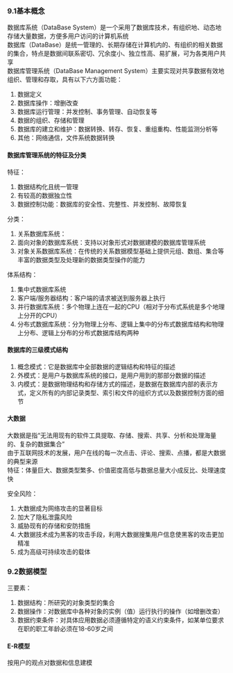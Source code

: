 ### 9.1基本概念
数据库系统（DataBase System）是一个采用了数据库技术，有组织地、动态地存储大量数据，方便多用户访问的计算机系统  
数据库（DataBase）是统一管理的、长期存储在计算机内的、有组织的相关数据的集合，特点是数据间联系密切、冗余度小、独立性高、易扩展，可为各类用户共享  
数据库管理系统（DataBase Management System）主要实现对共享数据有效地组织、管理和存取，具有以下六方面功能：  

1. 数据定义
2. 数据库操作：增删改查
3. 数据库运行管理：并发控制、事务管理、自动恢复等
4. 数据的组织、存储和管理
5. 数据库的建立和维护：数据转换、转存、恢复、重组重构、性能监测分析等
6. 其他：网络通信，文件系统数据转换

#### 数据库管理系统的特征及分类
特征：

1. 数据结构化且统一管理
2. 有较高的数据独立性
3. 数据控制功能：数据库的安全性、完整性、并发控制、故障恢复

分类：

1. 关系数据库系统：
2. 面向对象的数据库系统：支持以对象形式对数据建模的数据库管理系统
3. 对象关系数据库系统：在传统的关系数据模型基础上提供元组、数组、集合等丰富的数据类型及处理新的数据类型操作的能力  

体系结构：

1. 集中式数据库系统
2. 客户端/服务器结构：客户端的请求被送到服务器上执行
3. 并行数据库系统：多个物理上连在一起的CPU（相对于分布式系统是多个地理上分开的CPU）
4. 分布式数据库系统：分为物理上分布、逻辑上集中的分布式数据库结构和物理上分布、逻辑上分布的分布式数据库结构两种  

#### 数据库的三级模式结构

1. 概念模式：它是数据库中全部数据的逻辑结构和特征的描述
2. 外模式：是用户与数据库系统的接口，是用户用到的那部分数据的描述
3. 内模式：是数据物理结构和存储方式的描述，是数据在数据库内部的表示方式，定义所有的内部记录类型、索引和文件的组织方式以及数据控制方面的细节  

#### 大数据
大数据是指“无法用现有的软件工具提取、存储、搜索、共享、分析和处理海量的、复杂的数据集合”  
由于互联网技术的发展，用户在线的每一次点击、评论、搜索、点播，都是大数据的典型来源  
特征：体量巨大、数据类型繁多、价值密度高低与数据总量大小成反比、处理速度快

安全风险：

1. 大数据成为网络攻击的显著目标
2. 加大了隐私泄露风险
3. 威胁现有的存储和安防措施
4. 大数据技术成为黑客的攻击手段，利用大数据搜集用户信息使黑客的攻击更加精准
5. 成为高级可持续攻击的载体

### 9.2数据模型
三要素：

1. 数据结构：所研究的对象类型的集合
2. 数据操作：对数据库中各种对象的实例（值）运行执行的操作（如增删改查）
3. 数据约束条件：对具体应用数据必须遵循特定的语义约束条件，如某单位要求在职的职工年龄必须在18-60岁之间

#### E-R模型
按用户的观点对数据和信息建模